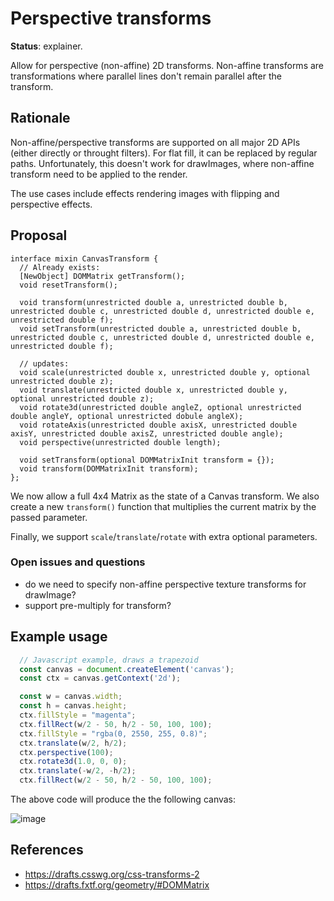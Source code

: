 Perspective transforms
======================
**Status**: explainer.

Allow for perspective (non-affine) 2D transforms. Non-affine transforms are
transformations where parallel lines don't remain parallel after the transform.


Rationale
---------

Non-affine/perspective transforms are supported on all major 2D APIs (either directly or throught filters). For flat fill, it can be replaced by regular paths. Unfortunately, this doesn't work for drawImages, where non-affine transform need to be applied to the render.

The use cases include effects rendering images with flipping and perspective effects.

Proposal
--------

```webidl
interface mixin CanvasTransform {
  // Already exists:
  [NewObject] DOMMatrix getTransform();
  void resetTransform();

  void transform(unrestricted double a, unrestricted double b, unrestricted double c, unrestricted double d, unrestricted double e, unrestricted double f);
  void setTransform(unrestricted double a, unrestricted double b, unrestricted double c, unrestricted double d, unrestricted double e, unrestricted double f);

  // updates:
  void scale(unrestricted double x, unrestricted double y, optional unrestricted double z);
  void translate(unrestricted double x, unrestricted double y, optional unrestricted double z);
  void rotate3d(unrestricted double angleZ, optional unrestricted double angleY, optional unrestricted dobule angleX);
  void rotateAxis(unrestricted double axisX, unrestricted double axisY, unrestricted double axisZ, unrestricted double angle);
  void perspective(unrestricted double length);

  void setTransform(optional DOMMatrixInit transform = {});
  void transform(DOMMatrixInit transform);
};
```

We now allow a full 4x4 Matrix as the state of a Canvas transform. We also create
a new `transform()` function that multiplies the current matrix by the passed
parameter.

Finally, we support `scale`/`translate`/`rotate` with extra optional parameters.


### Open issues and questions

* do we need to specify non-affine perspective texture transforms for drawImage?
* support pre-multiply for transform?

Example usage
-------------

```js
  // Javascript example, draws a trapezoid
  const canvas = document.createElement('canvas');
  const ctx = canvas.getContext('2d');

  const w = canvas.width;
  const h = canvas.height;
  ctx.fillStyle = "magenta";
  ctx.fillRect(w/2 - 50, h/2 - 50, 100, 100);
  ctx.fillStyle = "rgba(0, 2550, 255, 0.8)";
  ctx.translate(w/2, h/2);
  ctx.perspective(100);
  ctx.rotate3d(1.0, 0, 0);
  ctx.translate(-w/2, -h/2);
  ctx.fillRect(w/2 - 50, h/2 - 50, 100, 100);
```

The above code will produce the the following canvas:

![image](../images/perspective-canvas.png)

References
----------

- https://drafts.csswg.org/css-transforms-2
- https://drafts.fxtf.org/geometry/#DOMMatrix
